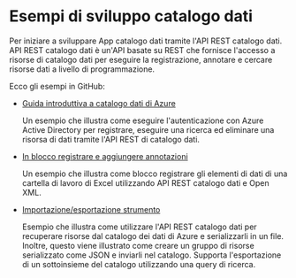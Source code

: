 <properties
    pageTitle="Esempi di sviluppo catalogo dati | Microsoft Azure"
    description="In questo articolo viene fornita una panoramica degli esempi di sviluppo disponibili per l'API REST catalogo dati."
    services="data-catalog"
    documentationCenter=""
    authors="spelluru"
    manager="jhubbard"
    editor=""
    tags=""/>
<tags
    ms.service="data-catalog"
    ms.devlang="NA"
    ms.topic="article"
    ms.tgt_pltfrm="NA"
    ms.workload="data-catalog"
    ms.date="09/06/2016"
    ms.author="spelluru"/>


# <a name="data-catalog-developer-samples"></a>Esempi di sviluppo catalogo dati
Per iniziare a sviluppare App catalogo dati tramite l'API REST catalogo dati. API REST catalogo dati è un'API basate su REST che fornisce l'accesso a risorse di catalogo dati per eseguire la registrazione, annotare e cercare risorse dati a livello di programmazione.

Ecco gli esempi in GitHub:

- [Guida introduttiva a catalogo dati di Azure](https://azure.microsoft.com/documentation/samples/data-catalog-dotnet-get-started/)

  Un esempio che illustra come eseguire l'autenticazione con Azure Active Directory per registrare, eseguire una ricerca ed eliminare una risorsa di dati tramite l'API REST di catalogo dati.

- [In blocco registrare e aggiungere annotazioni](https://azure.microsoft.com/documentation/samples/data-catalog-dotnet-excel-register-data-assets/)

  Un esempio che illustra come blocco registrare gli elementi di dati di una cartella di lavoro di Excel utilizzando API REST catalogo dati e Open XML.

- [Importazione/esportazione strumento](https://azure.microsoft.com/documentation/samples/data-catalog-dotnet-import-export/)

  Esempio che illustra come utilizzare l'API REST catalogo dati per recuperare risorse dal catalogo dei dati di Azure e serializzarli in un file. Inoltre, questo viene illustrato come creare un gruppo di risorse serializzato come JSON e inviarli nel catalogo. Supporta l'esportazione di un sottoinsieme del catalogo utilizzando una query di ricerca.
